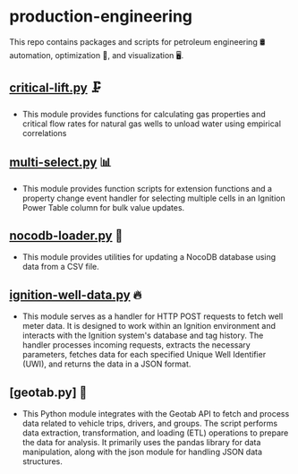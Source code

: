 # production-engineering

This repo contains packages and scripts for petroleum engineering 🛢️ automation, optimization 🔬, and visualization 🖥️.

## [critical-lift.py](https://github.com/tysontrail/production-engineering/blob/0f1636a0b2b1e2d41553a3088c6d3ba2ea3318c8/critical-lift.py) 🗜️
- This module provides functions for calculating gas properties and critical flow rates for natural gas wells to unload water using empirical correlations

## [multi-select.py](https://github.com/tysontrail/production-engineering/blob/main/multi-select.py) 📊
- This module provides function scripts for extension functions and a property change event handler for selecting multiple cells in an Ignition Power Table column for bulk value updates.

## [nocodb-loader.py](https://github.com/tysontrail/production-engineering/blob/main/nocodb-loader.py) 💾
- This module provides utilities for updating a NocoDB database using data from a CSV file.

## [ignition-well-data.py](ignition-well-data.py) 🔥
- This module serves as a handler for HTTP POST requests to fetch well meter data. It is designed to work within an Ignition environment and interacts with the Ignition system's database and tag history. The handler processes incoming requests, extracts the necessary parameters, fetches data for each specified Unique Well Identifier (UWI), and returns the data in a JSON format.

## [geotab.py] 🚚
- This Python module integrates with the Geotab API to fetch and process data related to vehicle trips, drivers, and groups. The script performs data extraction, transformation, and loading (ETL) operations to prepare the data for analysis. It primarily uses the pandas library for data manipulation, along with the json module for handling JSON data structures.
 

